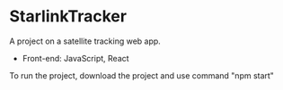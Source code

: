 # StarlinkTracker
A project on a satellite tracking web app.
- Front-end: JavaScript, React

To run the project, download the project and use command "npm start"
